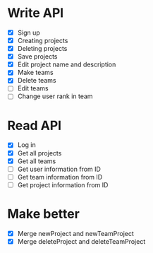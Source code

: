 # Write API
- [x] Sign up
- [x] Creating projects
- [x] Deleting projects
- [x] Save projects
- [x] Edit project name and description
- [x] Make teams
- [x] Delete teams
- [ ] Edit teams
- [ ] Change user rank in team

# Read API
- [x] Log in
- [x] Get all projects
- [x] Get all teams
- [ ] Get user information from ID
- [ ] Get team information from ID
- [ ] Get project information from ID

# Make better
- [x] Merge newProject and newTeamProject
- [x] Merge deleteProject and deleteTeamProject